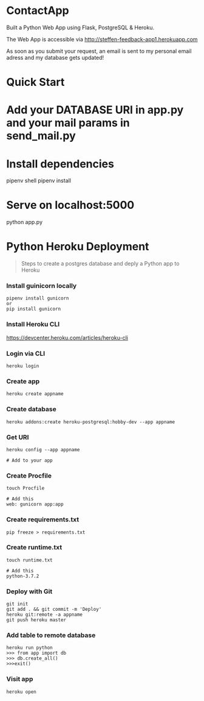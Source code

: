 # ContactApp
Built a Python Web App using Flask, PostgreSQL &amp; Heroku.

The Web App is accessible via http://steffen-feedback-app1.herokuapp.com

As soon as you submit your request, an email is sent to my personal email adress and my database gets updated!

# Quick Start
# Add your DATABASE URI in app.py and your mail params in send_mail.py

# Install dependencies
pipenv shell
pipenv install

# Serve on localhost:5000
python app.py


# Python Heroku Deployment

> Steps to create a postgres database and deply a Python app to Heroku

### Install guinicorn locally
```
pipenv install gunicorn
or
pip install gunicorn
```

### Install Heroku CLI
https://devcenter.heroku.com/articles/heroku-cli

### Login via CLI
```
heroku login
```

### Create app
```
heroku create appname
```

### Create database
```
heroku addons:create heroku-postgresql:hobby-dev --app appname
```

### Get URI
```
heroku config --app appname

# Add to your app
```

### Create Procfile
```
touch Procfile

# Add this
web: gunicorn app:app
```

### Create requirements.txt
```
pip freeze > requirements.txt
```

### Create runtime.txt
```
touch runtime.txt

# Add this
python-3.7.2
```

### Deploy with Git
```
git init
git add . && git commit -m 'Deploy'
heroku git:remote -a appname
git push heroku master
```

### Add table to remote database
```
heroku run python
>>> from app import db
>>> db.create_all()
>>>exit()
```
### Visit app
```
heroku open
```
